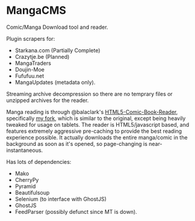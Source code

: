 MangaCMS
========

Comic/Manga Download tool and reader.

Plugin scrapers for:

 
 - Starkana.com (Partially Complete)
 - Crazytje.be (Planned)
 - MangaTraders
 - Doujin-Moe
 - Fufufuu.net
 - MangaUpdates (metadata only).

Streaming archive decompression so there are no temprary files or unzipped archives for the reader.

Manga reading is through @balaclark's [HTML5-Comic-Book-Reader](https://github.com/balaclark/HTML5-Comic-Book-Reader), specifically [my fork](https://github.com/fake-name/HTML5-Comic-Book-Reader), which is similar to the original, except being heavily tweaked for usage on tablets.
The reader is HTML5/javascript based, and features extremely aggressive pre-caching to provide the best reading experience possible. It actually downloads the entire manga/comic in the background as soon as it's opened, so page-changing is near-instantaneous.

Has lots of dependencies:

 - Mako
 - CherryPy
 - Pyramid
 - Beautifulsoup
 - Selenium (to interface with GhostJS)
 - GhostJS
 - FeedParser (possibly defunct since MT is down).
